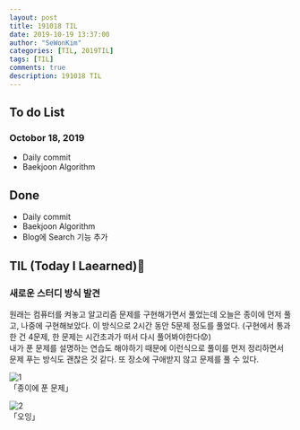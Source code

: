 ```yaml
---
layout: post
title: 191018 TIL
date: 2019-10-19 13:37:00
author: "SeWonKim"
categories: [TIL, 2019TIL]
tags: [TIL]
comments: true
description: 191018 TIL
---
```


## To do List

### Octobor 18, 2019

- Daily commit
- Baekjoon Algorithm

## Done

- Daily commit
- Baekjoon Algorithm
- Blog에 Search 기능 추가

## TIL (Today I Laearned)🤔

### 새로운 스터디 방식 발견

원래는 컴퓨터를 켜놓고 알고리즘 문제를 구현해가면서 풀었는데 오늘은 종이에 먼저 풀고, 나중에 구현해보았다.
이 방식으로 2시간 동안 5문제 정도를 풀었다. (구현에서 통과한 건 4문제, 한 문제는 시간초과가 떠서 다시 풀어봐야한다😟)       
내가 푼 문제를 설명하는 연습도 해야하기 때문에 이런식으로 풀이를 먼저 정리하면서 문제 푸는 방식도 괜찮은 것 같다.
또 장소에 구애받지 않고 문제를 풀 수 있다. 

![1](https://user-images.githubusercontent.com/30452963/67137990-58b89580-f278-11e9-97ac-0dd072d74e61.jpg)     
「종이에 푼 문제」


![2](https://user-images.githubusercontent.com/30452963/67137991-5b1aef80-f278-11e9-8a31-4c291a8f6e10.jpg)      
「오잉」
